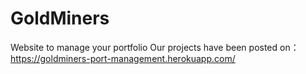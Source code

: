 # GoldMiners

 Website to manage your portfolio
 Our projects have been posted on：https://goldminers-port-management.herokuapp.com/
